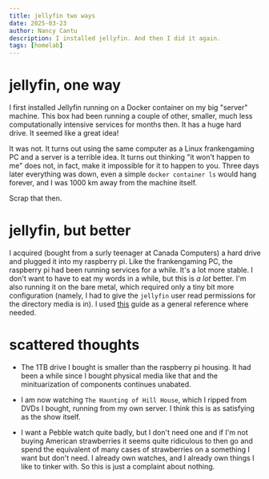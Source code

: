 ```yaml
---
title: jellyfin two ways
date: 2025-03-23
author: Nancy Cantu
description: I installed jellyfin. And then I did it again.
tags: [homelab]
---
```


# jellyfin, one way

I first installed Jellyfin running on a Docker container on my big "server" machine. This box had been running a couple of other, smaller, much less computationally intensive services for months then. It has a huge hard drive. It seemed like a great idea!

It was not. It turns out using the same computer as a Linux frankengaming PC and a server is a terrible idea. It turns out thinking "it won't happen to me" does not, in fact, make it impossible for it to happen to you. Three days later everything was down, even a simple `docker container ls` would hang forever, and I was 1000 km away from the machine itself.

Scrap that then.

# jellyfin, but better

I acquired (bought from a surly teenager at Canada Computers) a hard drive and plugged it into my raspberry pi. Like the frankengaming PC, the raspberry pi had been running services for a while. It's a lot more stable. I don't want to have to eat my words in a while, but this is *a lot* better. I'm also running it on the bare metal, which required only a tiny bit more configuration (namely, I had to give the `jellyfin` user read permissions for the directory media is in). I used [this](https://pimylifeup.com/raspberry-pi-jellyfin/) guide as a general reference where needed. 

# scattered thoughts

- The 1TB drive I bought is smaller than the raspberry pi housing. It had been a while since I bought physical media like that and the minituarization of components continues unabated. 

- I am now watching `The Haunting of Hill House`, which I ripped from DVDs I bought, running from my own server. I think this is as satisfying as the show itself.

- I want a Pebble watch quite badly, but I don't need one and if I'm not buying American strawberries it seems quite ridiculous to then go and spend the equivalent of many cases of strawberries on a something I want but don't need. I already own watches, and I already own things I like to tinker with. So this is just a complaint about nothing.